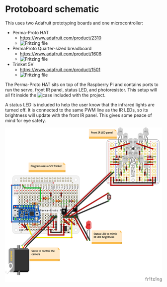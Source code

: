 # Protoboard schematic

This uses two Adafruit prototyping boards and one microcontroller:
- Perma-Proto HAT
   - https://www.adafruit.com/product/2310
   - ![Fritzing file](https://github.com/adafruit/Fritzing-Library/blob/master/parts/Adafruit%20Perma-Proto%20HAT.fzpz)
- PermaProto Quarter-sized breadboard
   - https://www.adafruit.com/product/1608
   - ![Fritzing file](https://github.com/adafruit/Fritzing-Library/blob/master/parts/PermaprotoQuarterBoard.fzpz)
- Trinket 5V
   - https://www.adafruit.com/product/1501
   - ![Fritzing file](https://github.com/adafruit/Fritzing-Library/blob/master/parts/Adafruit%20Trinket%205V.fzpz)


The Perma-Proto HAT sits on top of the Raspberry Pi and contains ports to run the servo, front IR panel, status LED, and photoresistor. This setup will all fit inside the ![case included with the project](../case).

A status LED is included to help the user know that the infrared lights are turned off. It is connected to the same PWM line as the IR LEDs, so its brightness will update with the front IR panel. This gives some peace of mind for eye safety. 

![Schematic](ArduinoHat_bb.png)

